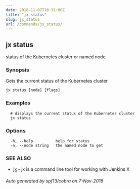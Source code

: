 ```yaml
---
date: 2018-11-07T16:31:00Z
title: "jx status"
slug: jx_status
url: /commands/jx_status/
---
```

## jx status

status of the Kubernetes cluster or named node

### Synopsis

Gets the current status of the Kubernetes cluster

```
jx status [node] [flags]
```

### Examples

```
  # displays the current status of the Kubernetes cluster
  jx status
```

### Options

```
  -h, --help          help for status
  -n, --node string   the named node to get 
```

### SEE ALSO

* [jx](/commands/jx/)	 - jx is a command line tool for working with Jenkins X

###### Auto generated by spf13/cobra on 7-Nov-2018

